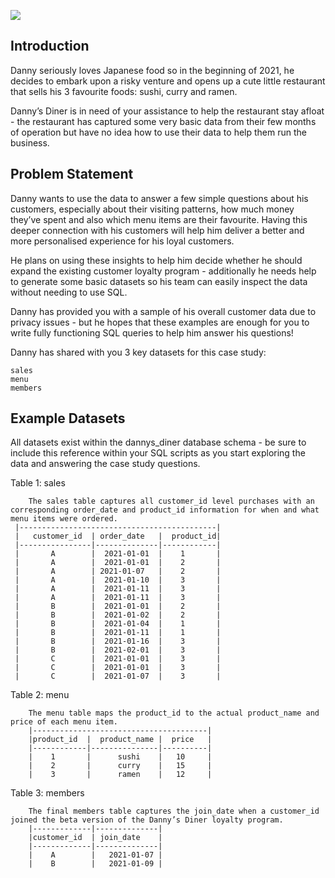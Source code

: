![](https://8weeksqlchallenge.com/images/case-study-designs/1.png)

## Introduction

Danny seriously loves Japanese food so in the beginning of 2021, he decides to embark upon a risky venture and opens up a cute little restaurant that sells his 3 favourite foods: sushi, curry and ramen.

Danny’s Diner is in need of your assistance to help the restaurant stay afloat - the restaurant has captured some very basic data from their few months of operation but have no idea how to use their data to help them run the business.

## Problem Statement

Danny wants to use the data to answer a few simple questions about his customers, especially about their visiting patterns, how much money they’ve spent and also which menu items are their favourite. Having this deeper connection with his customers will help him deliver a better and more personalised experience for his loyal customers.

He plans on using these insights to help him decide whether he should expand the existing customer loyalty program - additionally he needs help to generate some basic datasets so his team can easily inspect the data without needing to use SQL.

Danny has provided you with a sample of his overall customer data due to privacy issues - but he hopes that these examples are enough for you to write fully functioning SQL queries to help him answer his questions!

Danny has shared with you 3 key datasets for this case study:

    sales
    menu
    members

## Example Datasets

All datasets exist within the dannys_diner database schema - be sure to include this reference within your SQL scripts as you start exploring the data and answering the case study questions.

Table 1: sales

        The sales table captures all customer_id level purchases with an corresponding order_date and product_id information for when and what menu items were ordered.
     |--------------------------------------------|   
     |   customer_id  |	order_date   |	product_id|
     |----------------|--------------|------------|
     |       A 	      |  2021-01-01  |	  1       |
     |       A 	      |  2021-01-01  |	  2       |
     |       A        | 2021-01-07   |	  2       |
     |       A 	      |  2021-01-10  |	  3       |
     |       A 	      |  2021-01-11  |	  3       |
     |       A 	      |  2021-01-11  |	  3       |
     |       B 	      |  2021-01-01  |	  2       |
     |       B 	      |  2021-01-02  |	  2       |
     |       B 	      |  2021-01-04  | 	  1       |
     |       B 	      |  2021-01-11  |	  1       |
     |       B 	      |  2021-01-16  |	  3       |
     |       B 	      |  2021-02-01  |	  3       |
     |       C        |	 2021-01-01  |	  3       |
     |       C 	      |  2021-01-01  |	  3       |
     |       C 	      |  2021-01-07  |	  3       |
            
    
Table 2: menu

        The menu table maps the product_id to the actual product_name and price of each menu item.
        |---------------------------------------|
        |product_id  |	product_name |	price   |
        |------------|---------------|----------|
        |    1 	     |      sushi    |	 10     |
        |    2 	     |      curry    |	 15     |
        |    3 	     |      ramen    |	 12     |
        
        
Table 3: members

        The final members table captures the join_date when a customer_id joined the beta version of the Danny’s Diner loyalty program.
        |-------------|--------------|
        |customer_id  |	join_date    |
        |-------------|--------------|
        |    A 	      |   2021-01-07 |
        |    B 	      |   2021-01-09 |
